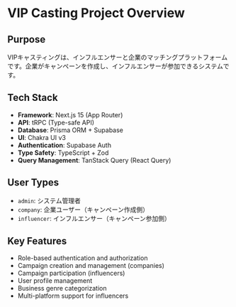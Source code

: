 # VIP Casting Project Overview

## Purpose
VIPキャスティングは、インフルエンサーと企業のマッチングプラットフォームです。企業がキャンペーンを作成し、インフルエンサーが参加できるシステムです。

## Tech Stack
- **Framework**: Next.js 15 (App Router)
- **API**: tRPC (Type-safe API)
- **Database**: Prisma ORM + Supabase
- **UI**: Chakra UI v3
- **Authentication**: Supabase Auth
- **Type Safety**: TypeScript + Zod
- **Query Management**: TanStack Query (React Query)

## User Types
- `admin`: システム管理者
- `company`: 企業ユーザー（キャンペーン作成側）
- `influencer`: インフルエンサー（キャンペーン参加側）

## Key Features
- Role-based authentication and authorization
- Campaign creation and management (companies)
- Campaign participation (influencers)
- User profile management
- Business genre categorization
- Multi-platform support for influencers